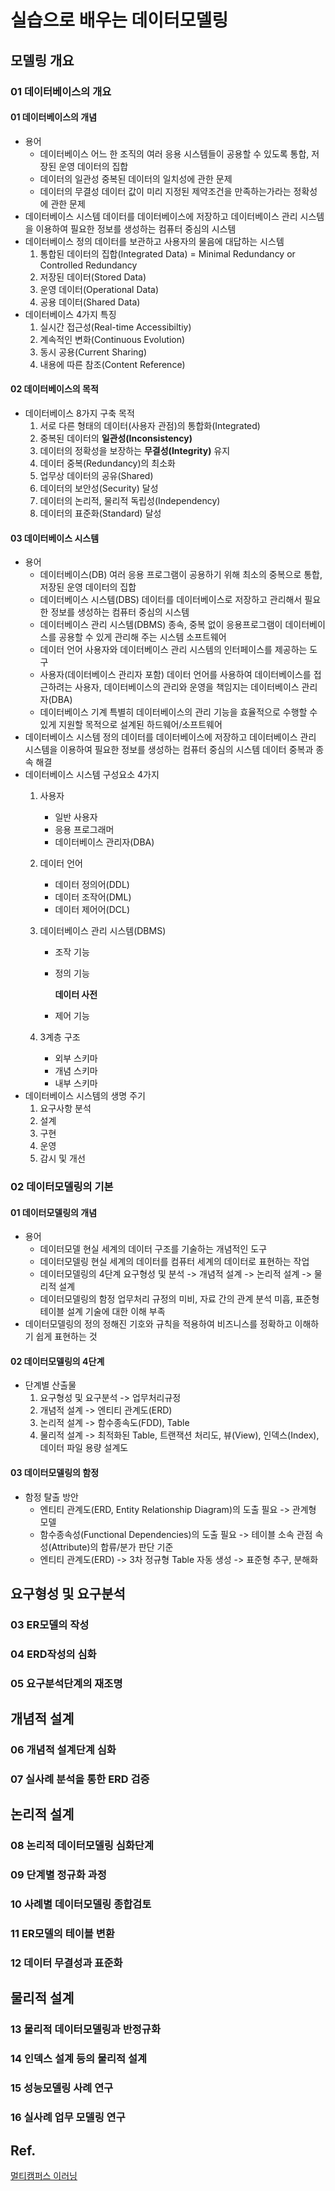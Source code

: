 # 실습으로 배우는 데이터모델링
## 모델링 개요
### 01 데이터베이스의 개요
#### 01 데이터베이스의 개념
- 용어
  - 데이터베이스
    어느 한 조직의 여러 응용 시스템들이 공용할 수 있도록 통합, 저장된 운영 데이터의 집합
  - 데이터의 일관성
    중복된 데이터의 일치성에 관한 문제
  - 데이터의 무결성
    데이터 값이 미리 지정된 제약조건을 만족하는가라는 정확성에 관한 문제
- 데이터베이스 시스템
  데이터를 데이터베이스에 저장하고 데이터베이스 관리 시스템을 이용하여 필요한 정보를 생성하는 컴퓨터 중심의 시스템
- 데이터베이스 정의
  데이터를 보관하고 사용자의 물음에 대답하는 시스템
  1. 통합된 데이터의 집합(Integrated Data) = Minimal Redundancy or Controlled Redundancy
  2. 저장된 데이터(Stored Data)
  3. 운영 데이터(Operational Data)
  4. 공용 데이터(Shared Data)
- 데이터베이스 4가지 특징
  1. 실시간 접근성(Real-time Accessibiltiy)
  2. 계속적인 변화(Continuous Evolution)
  3. 동시 공용(Current Sharing)
  4. 내용에 따른 참조(Content Reference)
#### 02 데이터베이스의 목적
- 데이터베이스 8가지 구축 목적
  1. 서로 다른 형태의 데이터(사용자 관점)의 통합화(Integrated)
  2. 중복된 데이터의 **일관성(Inconsistency)**
  3. 데이터의 정확성을 보장하는 **무결성(Integrity)** 유지
  4. 데이터 중복(Redundancy)의 최소화
  5. 업무상 데이터의 공유(Shared)
  6. 데이터의 보안성(Security) 달성
  7. 데이터의 논리적, 물리적 독립성(Independency)
  8. 데이터의 표준화(Standard) 달성
#### 03 데이터베이스 시스템
- 용어
  - 데이터베이스(DB)
    여러 응용 프로그램이 공용하기 위해 최소의 중복으로 통합, 저장된 운영 데이터의 집합
  - 데이터베이스 시스템(DBS)
    데이터를 데이터베이스로 저장하고 관리해서 필요한 정보를 생성하는 컴퓨터 중심의 시스템
  - 데이터베이스 관리 시스템(DBMS)
    종속, 중복 없이 응용프로그램이 데이터베이스를 공용할 수 있게 관리해 주는 시스템 소프트웨어
  - 데이터 언어
    사용자와 데이터베이스 관리 시스템의 인터페이스를 제공하는 도구
  - 사용자(데이터베이스 관리자 포함)
    데이터 언어를 사용하여 데이터베이스를 접근하려는 사용자, 데이터베이스의 관리와 운영을 책임지는 데이터베이스 관리자(DBA)
  - 데이터베이스 기계
    특별히 데이터베이스의 관리 기능을 효율적으로 수행할 수 있게 지원할 목적으로 설계된 하드웨어/소프트웨어
- 데이터베이스 시스템 정의
  데이터를 데이터베이스에 저장하고 데이터베이스 관리 시스템을 이용하여 필요한 정보를 생성하는 컴퓨터 중심의 시스템
  데이터 중복과 종속 해결
- 데이터베이스 시스템 구성요소 4가지
  1. 사용자
     - 일반 사용자
     - 응용 프로그래머
     - 데이터베이스 관리자(DBA)
  2. 데이터 언어
     - 데이터 정의어(DDL)
     - 데이터 조작어(DML)
     - 데이터 제어어(DCL)
  3. 데이터베이스 관리 시스템(DBMS)

     - 조작 기능

     - 정의 기능

       **데이터 사전**

     - 제어 기능
  4. 3계층 구조
     - 외부 스키마
     - 개념 스키마
     - 내부 스키마
- 데이터베이스 시스템의 생명 주기
  1. 요구사항 분석
  2. 설계
  3. 구현
  4. 운영
  5. 감시 및 개선
### 02 데이터모델링의 기본
#### 01 데이터모델링의 개념
- 용어
  - 데이터모델
    현실 세계의 데이터 구조를 기술하는 개념적인 도구
  - 데이터모델링
    현실 세계의 데이터를 컴퓨터 세계의 데이터로 표현하는 작업
  - 데이터모델링의 4단계
    요구형성 및 분석 -> 개념적 설계 -> 논리적 설계 -> 물리적 설계
  - 데이터모델링의 함정
    업무처리 규정의 미비, 자료 간의 관계 분석 미흡, 표준형 테이블 설계 기술에 대한 이해 부족
- 데이터모델링의 정의
  정해진 기호와 규칙을 적용하여 비즈니스를 정확하고 이해하기 쉽게 표현하는 것
#### 02 데이터모델링의 4단계
- 단계별 산출물
  1. 요구형성 및 요구분석 -> 업무처리규정
  2. 개념적 설계 -> 엔티티 관계도(ERD)
  3. 논리적 설계 -> 함수종속도(FDD), Table
  4. 물리적 설계 -> 최적화된 Table, 트랜잭션 처리도, 뷰(View), 인덱스(Index), 데이터 파일 용량 설계도
#### 03 데이터모델링의 함정
- 함정 탈출 방안
  - 엔티티 관계도(ERD, Entity Relationship Diagram)의 도출 필요
    -> 관계형 모델
  - 함수종속성(Functional Dependencies)의 도출 필요
    -> 테이블 소속 관점 속성(Attribute)의 합류/분가 판단 기준
  - 엔티티 관계도(ERD) -> 3차 정규형 Table 자동 생성
    -> 표준형 추구, 분해화

## 요구형성 및 요구분석
### 03 ER모델의 작성
### 04 ERD작성의 심화
### 05 요구분석단계의 재조명



## 개념적 설계
### 06 개념적 설계단계 심화
### 07 실사례 분석을 통한 ERD 검증



## 논리적 설계
### 08 논리적 데이터모델링 심화단계
### 09 단계별 정규화 과정
### 10 사례별 데이터모델링 종합검토
### 11 ER모델의 테이블 변환
### 12 데이터 무결성과 표준화



## 물리적 설계
### 13 물리적 데이터모델링과 반정규화
### 14 인덱스 설계 등의 물리적 설계
### 15 성능모델링 사례 연구
### 16 실사례 업무 모델링 연구



## Ref.
[멀티캠퍼스 이러닝](www.credu.com)

